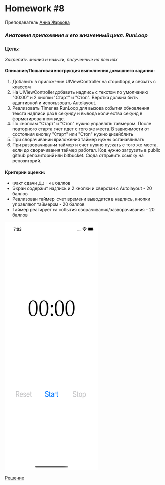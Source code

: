 # Homework #8
Преподаватель [Анна Жаркова][Teacher]
### _Анатомия приложения и его жизненный цикл. RunLoop_
### Цель:
 _Закрепить знания и навыки, полученные на лекциях_

#### Описание/Пошаговая инструкция выполнения домашнего задания:
1. Добавить в приложение UIViewController на сториборд и связать с классом
2. На UIViewController добавить надпись с текстом по умолчанию "00:00" и 2 кнопки "Старт" и "Стоп". Верстка должна быть адаптивной и использовать Autolayout.
3. Реализовать Timer на RunLoop для вызова события обновления текста надписи раз в секунду и вывода количества секунд в форматированном виде.
4. По кнопкам "Старт" и "Стоп" нужно управлять таймером. После повторного старта счет идет с того же места. В зависимости от состояния кнопку "Старт" или "Стоп" нужно дизейблить
5. При сворачивании приложения таймер нужно останавливать
6. При разворачивании таймер и счет нужно пускать с того же места, если до сворачивания таймер работал.
Код нужно загрузить в public github репозиторий или bitbucket. Сюда отправить ссылку на репозиторий.



#### Критерии оценки:
- Факт сдачи ДЗ - 40 баллов
- Экран содержит надпись и 2 кнопки и сверстан с Autolayout - 20 баллов
- Реализован таймер, счет времени выводится в надпись, кнопки управляют таймером - 20 баллов
- Таймер реагирует на события сворачивания/разворачивания - 20 баллов

<img src="https://github.com/DaniilYarmolenko/Otus_GPB/blob/homework/Homework/%238_RunLoop/image.png"  width="300" height="800">


[Решение][rep]

[Teacher]: <https://career.habr.com/anioutka>

[rep]: <https://github.com/DaniilYarmolenko/Otus_GPB/tree/homework/Homework/%238_RunLoop/TimerBase_GPB>

